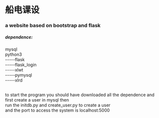 # 船电课设 #

### a website based on bootstrap and flask ###

##### dependence: #####

mysql</br>
python3 </br>
-----flask </br>
-----flask_login </br>
-----xlwt </br>
-----pymysql </br>
-----xlrd </br>


</br>to start the program you should have downloaded all the dependence and first create a user in mysql then
</br>run the initdb.py and create_user.py to create a user
</br>and the port to access the system is localhost:5000




